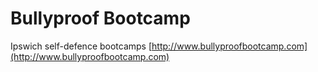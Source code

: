 # Bullyproof Bootcamp
Ipswich self-defence bootcamps
[http://www.bullyproofbootcamp.com](http://www.bullyproofbootcamp.com)